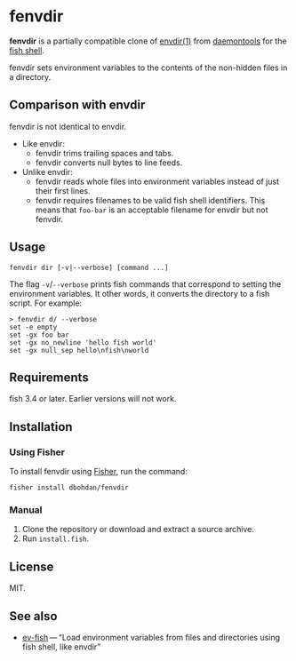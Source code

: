 # fenvdir

**fenvdir** is a partially compatible clone of
[envdir(1)](https://cr.yp.to/daemontools/envdir.html)
from
[daemontools](https://en.wikipedia.org/wiki/Daemontools)
for the
[fish shell](https://fishshell.com/).

fenvdir sets environment variables
to the contents of the non-hidden files in a directory.

## Comparison with envdir

fenvdir is not identical to envdir.

- Like envdir:
  - fenvdir trims trailing spaces and tabs.
  - fenvdir converts null bytes to line feeds.
- Unlike envdir:
  - fenvdir reads whole files
into environment variables
    instead of just their first lines.
  - fenvdir requires filenames
    to be valid fish shell identifiers.
    This means that `foo-bar`
    is an acceptable filename for envdir but not fenvdir.

## Usage

```none
fenvdir dir [-v|--verbose] [command ...]
```

The flag `-v`/`--verbose` prints fish commands
that correspond to setting the environment variables.
It other words,
it converts the directory to a fish script.
For example:

```fish
> fenvdir d/ --verbose
set -e empty
set -gx foo bar
set -gx no_newline 'hello fish world'
set -gx null_sep hello\nfish\nworld
```

## Requirements

fish 3.4 or later.
Earlier versions will not work.

## Installation

### Using Fisher

To install fenvdir using
[Fisher](https://github.com/jorgebucaran/fisher),
run the command:

```fish
fisher install dbohdan/fenvdir
```

### Manual

1. Clone the repository
   or download and extract a source archive.
2. Run `install.fish`.

## License

MIT.

## See also

- [ev-fish](https://github.com/joehillen/ev-fish)&thinsp;—&thinsp;“Load environment variables from files and directories using fish shell, like envdir”
